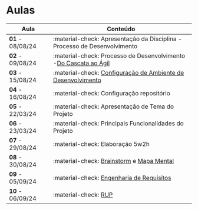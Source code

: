 # Aulas

| Aula                         | Conteúdo                                                  |
| ---------------------------- | ----------------------------------------------------------------------------------------------------- |
| __01__ - 08/08/24    | :material-check: Apresentação da Disciplina - Processo de Desenvolvimento    |
| __02__ - 09/08/24    | :material-check: Processo de Desenvolvimento -[Do Cascata ao Ágil](../assets/Aulas/CascataAoAgil.docx) |
| __03__ - 15/08/24    | :material-check:     [Configuração de Ambiente de Desenvolvimento](https://liveestacio-my.sharepoint.com/:w:/g/personal/00661711722_professores_ibmec_edu_br/EU2fCcJwgTFLvWNyOSUtNWABAykAdvtuiY2eOTitau10zA?e=NyuXZm)                                    |
| __04__ - 16/08/24    | :material-check: Configuração repositório                         |
| __05__ - 22/03/24    | :material-check: Apresentação de Tema do Projeto                  |
| __06__ - 23/03/24    | :material-check: Principais Funcionalidades do Projeto            |
| __07__ - 29/08/24    | :material-check: Elaboração 5w2h                                  |
| __08__ - 30/08/24    | :material-check: [Brainstorm](../assets/Aulas/O%20processo%20de brainstorm.pdf) e [Mapa Mental](../assets/Aulas/Mapa%20Mental.pdf)                         |
| __09__ - 05/09/24     | :material-check: [Engenharia de Requisitos](..//assets/Aulas/Engenharia%20de%20Requisitos_Cap05.pdf)                                                     |
| __10__ - 06/09/24     | :material-check: [RUP](../assets/Aulas/RUP.pdf)                                              |
